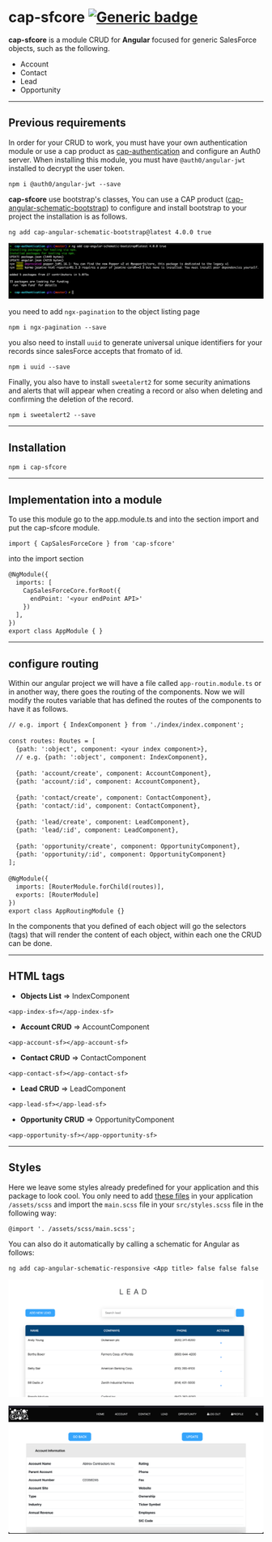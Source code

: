 # cap-sfcore [![Generic badge](https://img.shields.io/badge/CAP-Active-<COLOR>.svg)](https://shields.io/)

**cap-sfcore** is a module CRUD for **Angular** focused for generic SalesForce objects, such as the following.

* Account
* Contact
* Lead
* Opportunity

---
## Previous requirements

In order for your CRUD to work, you must have your own authentication module or use a cap product as [cap-authentication](https://www.npmjs.com/package/cap-authentication) and configure an Auth0 server. When installing this module, you must have `@auth0/angular-jwt` installed to decrypt the user token.
```
npm i @auth0/angular-jwt --save
```

**cap-sfcore** use bootstrap's classes, You can use a CAP product ([cap-angular-schematic-bootstrap](https://www.npmjs.com/package/cap-angular-schematic-bootstrap)) to configure and install bootstrap to your project the installation is as follows.

```
ng add cap-angular-schematic-bootstrap@latest 4.0.0 true
```
![Alt text](https://raw.githubusercontent.com/software-allies/cap-angular-schematic-auth-auth0/development/assets/images/cap-angular-schematic-bootstrap.png "cap-angular-schematic-bootstrap")

you need to add `ngx-pagination` to the object listing page
```
npm i ngx-pagination --save 
```

you also need to install `uuid` to generate universal unique identifiers for your records since salesForce accepts that fromato of id.
```
npm i uuid --save 
```

Finally, you also have to install `sweetalert2` for some security animations and alerts that will appear when creating a record or also when deleting and confirming the deletion of the record.
```
npm i sweetalert2 --save 
```
---

## Installation
```
npm i cap-sfcore
```
---

## Implementation into a module

To use this module go to the app.module.ts and into the section import and put the cap-sfcore module.
```
import { CapSalesForceCore } from 'cap-sfcore'
```
into the import section
```
@NgModule({
  imports: [
    CapSalesForceCore.forRoot({
      endPoint: '<your endPoint API>'
    })
  ],
})
export class AppModule { }
```

---
## configure routing

Within our angular project we will have a file called `app-routin.module.ts` or in another way, there goes the routing of the components. Now we will modify the routes variable that has defined the routes of the components to have it as follows.
```
// e.g. import { IndexComponent } from './index/index.component';

const routes: Routes = [
  {path: ':object', component: <your index component>},
  // e.g. {path: ':object', component: IndexComponent},

  {path: 'account/create', component: AccountComponent},
  {path: 'account/:id', component: AccountComponent},

  {path: 'contact/create', component: ContactComponent},
  {path: 'contact/:id', component: ContactComponent},

  {path: 'lead/create', component: LeadComponent},
  {path: 'lead/:id', component: LeadComponent},

  {path: 'opportunity/create', component: OpportunityComponent},
  {path: 'opportunity/:id', component: OpportunityComponent}
];

@NgModule({
  imports: [RouterModule.forChild(routes)],
  exports: [RouterModule]
})
export class AppRoutingModule {}
```

In the components that you defined of each object will go the selectors (tags) that will render the content of each object, within each one the CRUD can be done.

---
## HTML tags

*  **Objects List** => IndexComponent
```
<app-index-sf></app-index-sf>
```

*  **Account CRUD** => AccountComponent
```
<app-account-sf></app-account-sf>
```

*  **Contact CRUD** => ContactComponent
```
<app-contact-sf></app-contact-sf>
```

*  **Lead CRUD** => LeadComponent
```
<app-lead-sf></app-lead-sf>
```

*  **Opportunity CRUD** => OpportunityComponent
```
<app-opportunity-sf></app-opportunity-sf>
```
---
## Styles

Here we leave some styles already predefined for your application and this package to look cool. You only need to add [these files](https://github.com/software-allies/cap-angular-schematic-responsive/tree/development/src/cap-angular-schematic-responsive/files/src/assets/scss) in your application `/assets/scss`  and import the `main.scss` file in your `src/styles.scss` file in the following way:
```
@import '. /assets/scss/main.scss';
```

You can also do it automatically by calling a schematic for Angular as follows: 

```
ng add cap-angular-schematic-responsive <App title> false false false
```


![Alt text](https://raw.githubusercontent.com/software-allies/cap-angular-schematic-sfcore/development/assets/images/CRUD.png "List")

![Alt text](https://raw.githubusercontent.com/software-allies/cap-angular-schematic-sfcore/development/assets/images/DETAIL.png "List")

